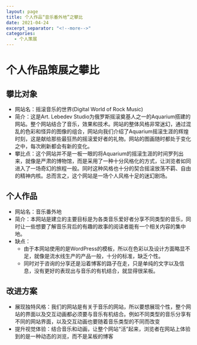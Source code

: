 ```yaml
---
layout: page
title: 个人作品“音乐番外地”之攀比
date: 2021-04-24
excerpt_separator: "<!--more-->"
categories:
   - 个人策展
---
```


# 个人作品策展之攀比
## 攀比对象
* 网站名：摇滚音乐的世界(Digital World of Rock Music)
* 简介：这是Art. Lebedev Studio为俄罗斯摇滚奠基人之一的Aquarium搭建的网站。整个网站结合了音乐，效果和技术。网站的整体风格非常迷幻，通过混乱的色彩和怪异的图像的组合，网站向我们介绍了Aquarium摇滚生涯的辉煌时刻，这是献给那些最狂热的摇滚爱好者的礼物。网站的图画随时都处于变化之中，每次刷新都会有新的变化。
* 攀比点：这个网站并不是一板一眼的将Aquarium的摇滚生涯的时间罗列出来，就像是严肃的博物馆，而是采用了一种十分风格化的方式，让浏览者如同进入了一场奇幻的旅程一般。同时这种风格也十分的契合摇滚放荡不羁、自由的精神内核。总而言之，这个网站是一场个人风格十足的迷幻剧场。

<!--more-->

## 个人作品
* 网站名：音乐番外地
* 简介：本网站是建立的主要目标是为各类音乐爱好者分享不同类型的音乐，同时让一些想要了解音乐背后的有趣的故事的阅读者能有一个相关内容的集中地。
* 缺点：
  - 由于本网站使用的是WordPress的模板，所以在色彩以及设计方面略显不足，就像是流水线生产的产品一般，十分的标准，缺乏个性。
  - 同时对于咨询的分享还是沿着博客的路子在走，只是单纯的文字以及信息，没有更好的表现出与音乐的有机结合，就显得很呆板。


## 改进方案
- 展现独特风格：我们的网站是有关于音乐的网站，所以要想展现个性，整个网站的界面以及交互动画都必须要与音乐有机结合。例如不同类型的音乐分享有不同的网站界面，以及交互动画也要随着音乐类型的不同而改变
- 提升视觉体验：结合音乐和动画，让整个网站“活”起来，浏览者在网站上体验到的是一种动态的浏览，而不是呆板的博客